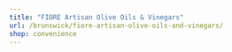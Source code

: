 ```yaml
---
title: "FIORE Artisan Olive Oils & Vinegars"
url: /brunswick/fiore-artisan-olive-oils-and-vinegars/
shop: convenience
---
```

